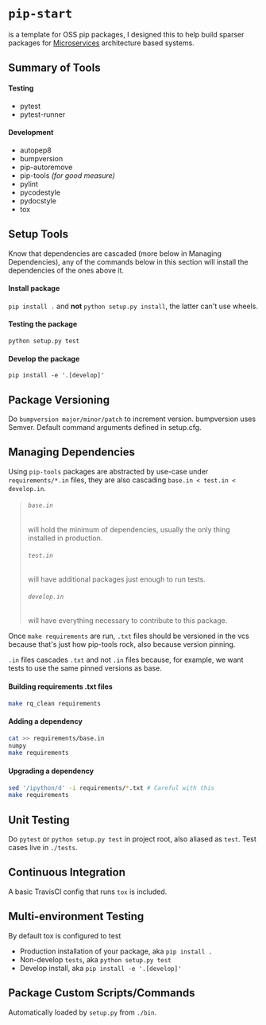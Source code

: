 # `pip-start`

is a template for OSS pip packages, I designed this to help build sparser packages for [Microservices](https://en.wikipedia.org/wiki/Microservices) architecture based systems.

## Summary of Tools

#### Testing
- pytest
- pytest-runner

#### Development

- autopep8
- bumpversion
- pip-autoremove
- pip-tools _(for good measure)_
- pylint
- pycodestyle
- pydocstyle
- tox

## Setup Tools
Know that dependencies are cascaded (more below in Managing Dependencies), any of the commands below in this section will install the dependencies of the ones above it.

#### Install package
`pip install .` and __not__ `python setup.py install`, the latter can't use wheels.

#### Testing the package
`python setup.py test`

#### Develop the package
`pip install -e '.[develop]'`

## Package Versioning
Do `bumpversion major/minor/patch`  to increment version. bumpversion uses Semver. Default command arguments defined in setup.cfg.

## Managing Dependencies
Using `pip-tools` packages are abstracted by use-case under `requirements/*.in` files, they are also cascading `base.in < test.in < develop.in`.

> ###### `base.in`
> will hold the minimum of dependencies, usually the only thing installed in production.
> ###### `test.in`
> will have additional packages just enough to run tests.
> ###### `develop.in`
> will have everything necessary to contribute to this package.

Once `make requirements` are run, `.txt` files should be versioned in the vcs because that's just how pip-tools rock, also because version pinning.

`.in` files cascades `.txt` and not `.in` files because, for example, we want tests to use the same pinned versions as base.

#### Building requirements .txt files
```bash
make rq_clean requirements
```

#### Adding a dependency
```bash
cat >> requirements/base.in
numpy
make requirements
```

#### Upgrading a dependency
```bash
sed '/ipython/d' -i requirements/*.txt # Careful with this
make requirements
```

## Unit Testing
Do `pytest` or `python setup.py test` in project root, also aliased as `test`. Test cases live in `./tests`.

## Continuous Integration
A basic TravisCI config that runs `tox` is included.

## Multi-environment Testing
By default tox is configured to test

- Production installation of your package, aka `pip install .`
- Non-develop `tests`, aka `python setup.py test`
- Develop install, aka `pip install -e '.[develop]'`

## Package Custom Scripts/Commands
Automatically loaded by `setup.py` from `./bin`.